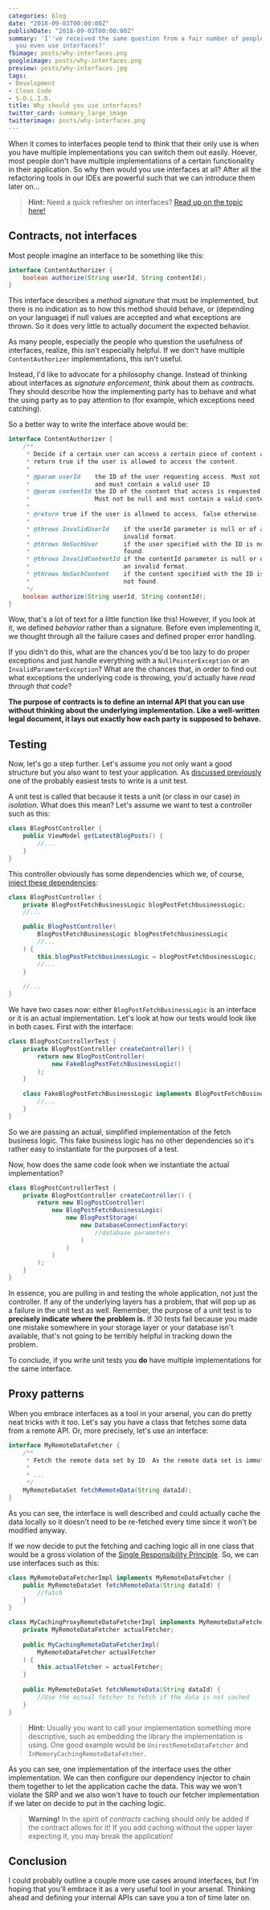 ```yaml
---
categories: blog
date: "2018-09-03T00:00:00Z"
publishDate: "2018-09-03T00:00:00Z"
summary: 'I''ve received the same question from a fair number of people: why would
  you even use interfaces?'
fbimage: posts/why-interfaces.png
googleimage: posts/why-interfaces.png
preview: posts/why-interfaces.jpg
tags:
- Development
- Clean Code
- S.O.L.I.D.
title: Why should you use interfaces?
twitter_card: summary_large_image
twitterimage: posts/why-interfaces.png
---
```


When it comes to interfaces people tend to think that their only use is when you have multiple implementations you can
switch them out easily. Hoever, most people don't have multiple implementations of a certain functionality in their 
application. So why then would you use interfaces at all? After all the refactoring tools in our IDEs are powerful such
that we can introduce them later on...

> **Hint:** Need a quick refresher on interfaces? [Read up on the topic here!](/blog/the-curious-case-of-interfaces)

## Contracts, not interfaces

Most people imagine an interface to be something like this:

```java
interface ContentAuthorizer {
    boolean authorize(String userId, String contentId);
}
```

This interface describes a *method signature* that must be implemented, but there is no indication as to how this method
should behave, or (depending on your language) if null values are accepted and what exceptions are thrown. So it does
very little to actually document the expected behavior.

As many people, especially the people who question the usefulness of interfaces, realize, this isn't especially helpful.
If we don't have multiple `ContentAuthorizer` implementations, this isn't useful.

Instead, I'd like to advocate for a philosophy change. Instead of thinking about interfaces as *signature enforcement*,
think about them as *contracts*. They should describe how the implementing party has to behave and what the using party
as to pay attention to (for example, which exceptions need catching).

So a better way to write the interface above would be:

```java
interface ContentAuthorizer {
    /**
     * Decide if a certain user can access a certain piece of content and
     * return true if the user is allowed to access the content.
     *
     * @param userId    the ID of the user requesting access. Must not be null
     *                  and must contain a valid user ID
     * @param contentId the ID of the content that access is requested to.
     *                  Must not be null and must contain a valid content ID.
     *
     * @return true if the user is allowed to access, false otherwise.
     *
     * @throws InvalidUserId    if the userId parameter is null or of an
     *                          invalid format.
     * @throws NoSuchUser       if the user specified with the ID is not
     *                          found.
     * @throws InvalidContentId if the contentId parameter is null or of
     *                          an invalid format.
     * @throws NoSuchContent    if the content specified with the ID is
     *                          not found.    
     */
    boolean authorize(String userId, String contentId);
}
```

Wow, that's a lot of text for a little function like this! However, if you look at it, we defined *behavior* rather than
a signature. Before even implementing it, we thought through all the failure cases and defined proper error handling.

If you didn't do this, what are the chances you'd be too lazy to do proper exceptions and just handle everything with
a `NullPointerException` or an `InvalidParameterException`? What are the chances that, in order to find out what 
exceptions the underlying code is throwing, you'd actually have *read through that code*?

**The purpose of contracts is to define an internal API that you can use without thinking about the underlying 
implementation. Like a well-written legal document, it lays out exactly how each party is supposed to behave.**

## Testing

Now, let's go a step further. Let's assume you not only want a good structure but you also want to test your
application. As [discussed previously](/blog/why-testing-is-hard) one of the probably easiest tests to write is a
unit test.

A unit test is called that because it tests a unit (or class in our case) *in isolation*. What does this mean? Let's 
assume we want to test a controller such as this:

```java
class BlogPostController {
    public ViewModel getLatestBlogPosts() {
        //...
    }
}
```

This controller obviously has some dependencies which we, of course, [inject these dependencies](/blog/clean-code-dependencies):

```java
class BlogPostController {
    private BlogPostFetchBusinessLogic blogPostFetchbusinessLogic;
    //...

    public BlogPostController(
        BlogPostFetchBusinessLogic blogPostFetchbusinessLogic
        //...
    ) {
        this.blogPostFetchbusinessLogic = blogPostFetchbusinessLogic;
        //...
    }
    
    //...
}
```

We have two cases now: either `BlogPostFetchBusinessLogic` is an interface or it is an actual implementation. Let's look
at how our tests would look like in both cases. First with the interface:

```java
class BlogPostControllerTest {
    private BlogPostController createController() {
        return new BlogPostController(
            new FakeBlogPostFetchBusinessLogic()
        );
    }
    
    class FakeBlogPostFetchBusinessLogic implements BlogPostFetchBusinessLogic {
        //...
    }
}
```

So we are passing an actual, simplified implementation of the fetch business logic. This fake business logic has no
other dependencies so it's rather easy to instantiate for the purposes of a test.

Now, how does the same code look when we instantiate the actual implementation?

```java
class BlogPostControllerTest {
    private BlogPostController createController() {
        return new BlogPostController(
            new BlogPostFetchBusinessLogic(
                new BlogPostStorage(
                    new DatabaseConnectionFactory(
                        //database parameters
                    )
                )
            )
        );
    }
}
```

In essence, you are pulling in and testing the whole application, not just the controller. If any of the underlying
layers has a problem, that will pop up as a failure in the unit test as well. Remember, the purpose of a unit test is to
**precisely indicate where the problem is.** If 30 tests fail because you made one mistake somewhere in your storage
layer or your database isn't available, that's not going to be terribly helpful in tracking down the problem.

To conclude, if you write unit tests you **do** have multiple implementations for the same interface.

## Proxy patterns

When you embrace interfaces as a tool in your arsenal, you can do pretty neat tricks with it too. Let's say you have
a class that fetches some data from a remote API. Or, more precisely, let's use an interface:

```java
interface MyRemoteDataFetcher {
    /**
     * Fetch the remote data set by ID. As the remote data set is immutable, the method MAY return a cached version.
     *
     * ...
     */
    MyRemoteDataSet fetchRemoteData(String dataId);
}
```

As you can see, the interface is well described and could actually cache the data locally so it doesn't need to be
re-fetched every time since it won't be modified anyway.

If we now decide to put the fetching and caching logic all in one class that would be a gross violation of the 
[Single Responsibility Principle](/blog/clean-code-responsibilities). So, we can use interfaces such as this:

```java
class MyRemoteDataFetcherImpl implements MyRemoteDataFetcher {
    public MyRemoteDataSet fetchRemoteData(String dataId) {
        //fatch
    }
}

class MyCachingProxyRemoteDataFetcherImpl implements MyRemoteDataFetcher {
    private MyRemoteDataFetcher actualFetcher;
    
    public MyCachingRemoteDataFetcherImpl(
        MyRemoteDataFetcher actualFetcher
    ) {
        this.actualFetcher = actualFetcher;
    }
    
    public MyRemoteDataSet fetchRemoteData(String dataId) {
        //Use the actual fetcher to fetch if the data is not cached
    }
}
```

> **Hint:** Usually you want to call your implementation something more descriptive, such as embedding the library 
> the implementation is using. One good example would be `UnirestRemoteDataFetcher` and
> `InMemoryCachingRemoteDataFetcher`.

As you can see, one implementation of the interface uses the other implementation. We can then configure our dependency
injector to chain them together to let the application cache the data. This way we won't violate the SRP and we also
won't have to touch our fetcher implementation if we later on decide to put in the caching logic.

> **Warning!** In the spirit of *contracts* caching should only be added if the contract allows for it! If you add
> caching without the upper layer expecting it, you may break the application!

## Conclusion

I could probably outline a couple more use cases around interfaces, but I'm hoping that you'll embrace it as a very
useful tool in your arsenal. Thinking ahead and defining your internal APIs can save you a ton of time later on.